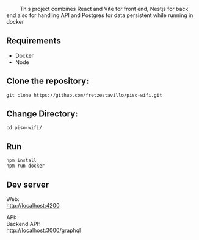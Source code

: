 &nbsp;&nbsp;&nbsp;&nbsp;&nbsp;&nbsp;&nbsp;&nbsp;&nbsp;This project combines React and Vite for front end, Nestjs for back end also for handling API and Postgres for data persistent while running in docker

## Requirements

- Docker
- Node

## Clone the repository:

```
git clone https://github.com/fretzestavillo/piso-wifi.git
```

## Change Directory:

```
cd piso-wifi/
```

## Run

```
npm install
npm run docker
```

## Dev server

Web:  
[http://localhost:4200](http://localhost:4200)

API:  
Backend API:  
[http://localhost:3000/graphql](http://localhost:3000/)
